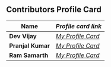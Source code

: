 ## Contributors Profile Card


| **Name**              | *Profile card link*                                    |
| ----------------------------- | --------------------------------------------------------------------- |
| **Dev Vijay**       | *[My Profile Card](https://devvj-1.github.io/My-profile-card/)*                                        |
| **Pranjal Kumar**       | *[My Profile Card](https://linktr.ee/pranjalkumar)*                                        |
| **Ram Samarth**       | *[My Profile Card](https://achiverram28.github.io/ProfileCard/)*                                        |
